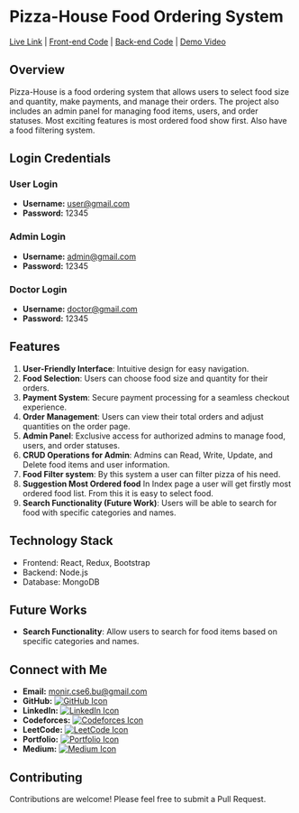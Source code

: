 # Pizza-House Food Ordering System

[Live Link](https://pizza-house-client.vercel.app/) | [Front-end Code](https://github.com/zamanmonirbu/pizza-house-client) | [Back-end Code](https://github.com/zamanmonirbu/pizza-house-backend) | [Demo Video](https://www.youtube.com/watch?v=V6lktb2HYu4)

## Overview 
Pizza-House is a food ordering system that allows users to select food size and quantity, make payments, and manage their orders. The project also includes an admin panel for managing food items, users, and order statuses. Most exciting features is most ordered food show first. Also have a food filtering system. 

## Login Credentials

### User Login
 - **Username:** user@gmail.com
 - **Password:** 12345
### Admin Login
 - **Username:** admin@gmail.com
 - **Password:** 12345
### Doctor Login
 - **Username:** doctor@gmail.com
 - **Password:** 12345


## Features

1. **User-Friendly Interface**: Intuitive design for easy navigation.
2. **Food Selection**: Users can choose food size and quantity for their orders.
3. **Payment System**: Secure payment processing for a seamless checkout experience.
4. **Order Management**: Users can view their total orders and adjust quantities on the order page.
5. **Admin Panel**: Exclusive access for authorized admins to manage food, users, and order statuses.
6. **CRUD Operations for Admin**: Admins can Read, Write, Update, and Delete food items and user information.
7. **Food Filter system**: By this system a user can filter pizza of his need.
8. **Suggestion Most Ordered food** In Index page a user will get firstly most ordered food list. From this it is easy to select food.
9. **Search Functionality (Future Work)**: Users will be able to search for food with specific categories and names.

## Technology Stack

- Frontend: React, Redux, Bootstrap
- Backend: Node.js
- Database: MongoDB

## Future Works

- **Search Functionality**: Allow users to search for food items based on specific categories and names.


## Connect with Me

- **Email:** [monir.cse6.bu@gmail.com](mailto:monir.cse6.bu@gmail.com)
- **GitHub:** [![GitHub Icon](https://img.shields.io/badge/GitHub-100000?style=for-the-badge&logo=github&logoColor=white)](https://github.com/zamanmonirbu)
- **LinkedIn:** [![LinkedIn Icon](https://img.shields.io/badge/LinkedIn-0077B5?style=for-the-badge&logo=linkedin&logoColor=white)](https://www.linkedin.com/in/mdmoniruzzamanbu/)
- **Codeforces:** [![Codeforces Icon](https://img.shields.io/badge/Codeforces-00FF00?style=for-the-badge&logo=codeforces&logoColor=white)](https://codeforces.com/profile/ZaMo)
- **LeetCode:** [![LeetCode Icon](https://img.shields.io/badge/LeetCode-FFA116?style=for-the-badge&logo=leetcode&logoColor=white)](https://leetcode.com/u/moniruzzamancse6/)
- **Portfolio:** [![Portfolio Icon](https://img.shields.io/badge/Portfolio-000000?style=for-the-badge&logo=codeforces&logoColor=white)](https://moniruzzamanbu.netlify.app/)
- **Medium:** [![Medium Icon](https://img.shields.io/badge/Medium-12100E?style=for-the-badge&logo=medium&logoColor=white)](https://medium.com/@zamanmonirbu)

## Contributing
Contributions are welcome! Please feel free to submit a Pull Request.
